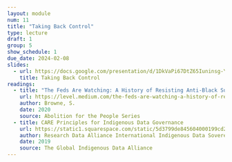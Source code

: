 ```yaml
---
layout: module
num: 11
title: "Taking Back Control"
type: lecture
draft: 1
group: 5
show_schedule: 1
due_date: 2024-02-08
slides:
  - url: https://docs.google.com/presentation/d/1DkVaPi67DtZ65Iuninsg-YkoHMevXCxJAIXj8VU4O3w/edit?usp=share_link
    title: Taking Back Control
readings:
  - title: "The Feds Are Watching: A History of Resisting Anti-Black Surveillance"
    url: https://level.medium.com/the-feds-are-watching-a-history-of-resisting-anti-black-surveillance-b2242d6ceaad
    author: Browne, S.
    date: 2020
    source: Abolition for the People Series
  - title: CARE Principles for Indigenous Data Governance
    url: https://static1.squarespace.com/static/5d3799de845604000199cd24/t/6397b363b502ff481fce6baf/1670886246948/CARE%2BPrinciples_One%2BPagers%2BFINAL_Oct_17_2019.pdf
    author: Research Data Alliance International Indigenous Data Sovereignty Interest Group
    date: 2019
    source: The Global Indigenous Data Alliance
---
```

